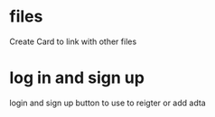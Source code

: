 
# files
Create Card to link with other files
# log in and sign up
login and sign up button to use to reigter or add adta 
